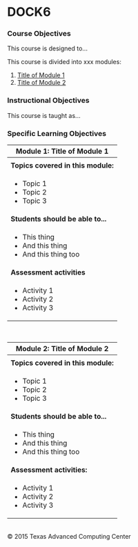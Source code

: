 # DOCK6

### Course Objectives

This course is designed to...

This course is divided into xxx modules:

 1. [Title of Module 1](#mod1)
 2. [Title of Module 2](#mod2)


### Instructional Objectives

This course is taught as...


### Specific Learning Objectives



| <a name="mod1"></a>Module 1: Title of Module 1 |
| --- |
| |
| **Topics covered in this module:** |
| <ul><li>Topic 1</li><li>Topic 2</li><li>Topic 3</li></ul> |
| **Students should be able to...** |
| <ul><li>This thing</li><li>And this thing</li><li>And this thing too</li></ul> |
| **Assessment activities** |
| <ul><li>Activity 1</li><li>Activity 2</li><li>Activity 3</li></ul> |

<br>

| <a name="mod2"></a>Module 2: Title of Module 2 |
| --- |
| |
| **Topics covered in this module:** |
| <ul><li>Topic 1</li><li>Topic 2</li><li>Topic 3</li></ul> |
| **Students should be able to...** |
| <ul><li>This thing</li><li>And this thing</li><li>And this thing too</li></ul> |
| **Assessment activities:** |
| <ul><li>Activity 1</li><li>Activity 2</li><li>Activity 3</li></ul> |


<br>
&copy; 2015 Texas Advanced Computing Center




